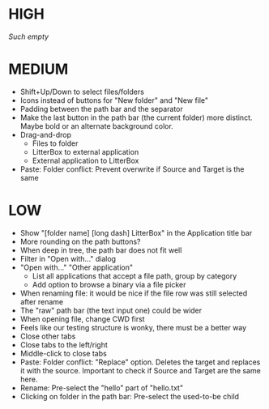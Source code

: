 # HIGH

_Such empty_

# MEDIUM

* Shift+Up/Down to select files/folders
* Icons instead of buttons for "New folder" and "New file"
* Padding between the path bar and the separator
* Make the last button in the path bar (the current folder) more distinct. Maybe bold or an alternate background color.
* Drag-and-drop
  * Files to folder
  * LitterBox to external application
  * External application to LitterBox
* Paste: Folder conflict: Prevent overwrite if Source and Target is the same

# LOW

* Show "[folder name] [long dash] LitterBox" in the Application title bar
* More rounding on the path buttons?
* When deep in tree, the path bar does not fit well
* Filter in "Open with..." dialog
* "Open with..." "Other application"
  * List all applications that accept a file path, group by category
  * Add option to browse a binary via a file picker
* When renaming file: it would be nice if the file row was still selected after rename
* The "raw" path bar (the text input one) could be wider
* When opening file, change CWD first
* Feels like our testing structure is wonky, there must be a better way
* Close other tabs
* Close tabs to the left/right
* Middle-click to close tabs
* Paste: Folder conflict: "Replace" option. Deletes the target and replaces it with the source. Important to check if Source and Target are the same here.
* Rename: Pre-select the "hello" part of "hello.txt"
* Clicking on folder in the path bar: Pre-select the used-to-be child
